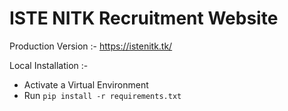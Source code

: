 # ISTE NITK Recruitment Website

Production Version :- https://istenitk.tk/

Local Installation :- 
  - Activate a Virtual Environment
  - Run `pip install -r requirements.txt`
